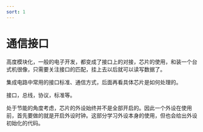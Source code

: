 ```yaml
---
sort: 1
---
```

# 通信接口

高度模块化，一般的电子开发，都变成了接口上的对接，芯片的使用，和装一个台式机很像，只需要关注接口的匹配，挂上去以后就可以读写数据了。

集成电路中常用的接口标准、通信方式，后面再看具体芯片是如何处理的。

接口，总线，协议，标准等。

处于节能的角度考虑，芯片的外设始终并不是全部开启的。因此一个外设在使用前，首先要做的就是开启外设时钟。这部分学习外设本身的使用，但也会给出外设初始化的代码。



